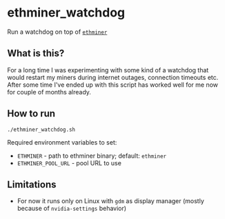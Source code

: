 # ethminer_watchdog

Run a watchdog on top of [`ethminer`](https://github.com/ethereum-mining/ethminer/)

## What is this?

For a long time I was experimenting with some kind of a watchdog that would
restart my miners during internet outages, connection timeouts etc.
After some time I've ended up with this script has worked well for me now for
couple of months already.

## How to run

```
./ethminer_watchdog.sh
```

Required environment variables to set:

 * `ETHMINER` - path to ethminer binary; default: `ethminer`
 * `ETHMINER_POOL_URL` - pool URL to use

## Limitations

* For now it runs only on Linux with `gdm` as display manager
  (mostly because of `nvidia-settings` behavior)

